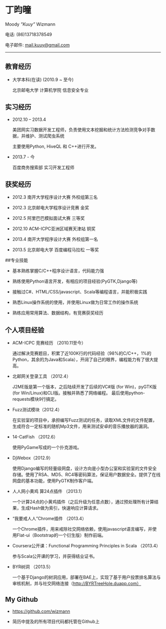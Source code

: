 # 丁昀曈
Moody _”Kuuy”_ Wizmann

电话: (86)13718378549

电子邮件: mail.kuuy@gmail.com

<hr />

## 教育经历

* 大学本科(在读) (2010.9 ~ 至今)
    
    北京邮电大学 计算机学院 信息安全专业

## 实习经历

* 2012.10 – 2013.4

    美团网实习数据开发工程师，负责使用文本挖掘和统计方法检测竞争对手数据，并维护、测试爬虫系统

    主要使用Python, HiveQL 和 C++进行开发。

* 2013.7 - 今

    百度商务搜索部 实习开发工程师

## 获奖经历

* 2012.3    南开大学程序设计大赛    外校组第三名 

* 2012.3    北京邮电大学程序设计竞赛  金奖

* 2012.5    阿里巴巴模拟面试大赛  三等奖

* 2012.10  ACM-ICPC亚洲区域赛天津站 铜奖

* 2013.4    南开大学程序设计大赛    外校组第一名

* 2013.5    北京邮电大学 百度编程马拉松   一等奖

##专业技能

* 基本熟练掌握C/C++程序设计语言，代码能力强

* 熟练使用Python语言开发，有相应的项目经验(PyGTK,Django等)

* 接触过C#、HTML/CSS/javascript、Scala等编程语言，并能积极实践

* 熟悉Linux操作系统的使用，并使用Linux做为日常工作的操作系统

* 熟练应用常用算法、数据结构，有竞赛获奖经历

## 个人项目经验

* ACM-ICPC 竞赛经历 （2010.11至今）

    通过解决竞赛题目，积累了近100K行的代码经验（98%的C/C++，1%的Python，其余的为Java和Scala），开阔了自己的眼界，编程能力有了很大提高。

* 北邮网关登录工具 （2012.4）
    
    J2ME版是第一个版本，之后陆续开发了后续的VC#版 (for Win)，pyGTK版(for Win/Linux)和CLI版。接触并熟悉了网络编程。
最后使用python-requests模块9行搞定。

* Fuzz测试模块（2012.4）

    在实验室的项目中，承担编写Fuzz测试的任务，读取XML文件的文件配置，生成符合一定标准的随机Mp3文件，用来测试安卓的音乐播放器的漏洞。

* 14-CatFish （2012.6）

    使用PyGame写成的一个扑克游戏。

* DjWebox（2012.9）

    使用Django编写的轻量级网盘，设计方向是小型办公室和实验室的文件安全存储。使用了RSA、MD5、RC4等密码算法，保证用户数据安全。提供了在线网盘的基本功能，使用PyGTK制作客户端。

* 人人网小黄鸡 算24点插件 （2013.1）

    一个计算24点的小黄鸡插件（之后升级为任意点数），通过预处理所有计算结果，生成Hash做为索引，快速响应计算请求。

* “我要戒人人”Chrome插件 （2013.4）

    一个Chrome插件，用来戒除社交网络依赖，使用javascript语言编写，并使用Flat-ui（Bootstrap的一个衍生版）制作前端。

* Coursera公开课：Functional Programming Principles in Scala （2013.4）

     参与Scala公开课的学习，并获得结业证书。

* BYR树洞 （2013.5）

    一个基于Django的树洞应用，部署在BAE上，实现了基于用户投票排名算法与审核机制，并与社交网络连接（http://BYRTreeHole.duapp.com）

## My Github

* https://github.com/wizmann

* 简历中提及的所有项目代码都托管在Github上
